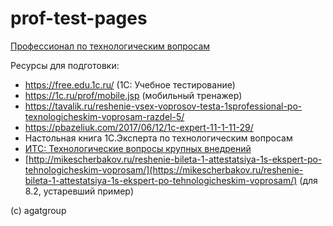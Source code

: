 # prof-test-pages

[Профессионал по технологическим вопросам](https://kuzyara.github.io/prof-test-pages/Профессионал%20по%20технологическим%20вопросам%20-%20Тестирование.html)

Ресурсы для подготовки:
* https://free.edu.1c.ru/ (1С: Учебное тестирование)
* https://1c.ru/prof/mobile.jsp (мобильный тренажер)
* https://tavalik.ru/reshenie-vsex-voprosov-testa-1sprofessional-po-texnologicheskim-voprosam-razdel-5/
* https://pbazeliuk.com/2017/06/12/1c-expert-11-1-11-29/
* Настольная книга 1С.Эксперта по технологическим вопросам
* [ИТС: Технологические вопросы крупных внедрений](https://its.1c.ru/db/v838doc/bookmark/dev/TI000000876)
* [http://mikescherbakov.ru/reshenie-bileta-1-attestatsiya-1s-ekspert-po-tehnologicheskim-voprosam/](https://mikescherbakov.ru/reshenie-bileta-1-attestatsiya-1s-ekspert-po-tehnologicheskim-voprosam/) (для 8.2, устаревший пример)

(c) agatgroup
